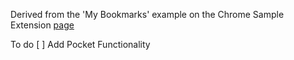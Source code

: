 Derived from the 'My Bookmarks' example on the Chrome Sample Extension [page](http://developer.chrome.com/extensions/samples.html)

To do
[ ] Add Pocket Functionality